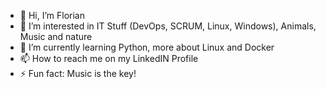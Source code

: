 - 👋 Hi, I’m Florian
- 👀 I’m interested in IT Stuff (DevOps, SCRUM, Linux, Windows), Animals, Music and nature
- 🌱 I’m currently learning Python, more about Linux and Docker
- 📫 How to reach me on my LinkedIN Profile
- ⚡ Fun fact: Music is the key!

<!---
Florian-B3/Florian-B3 is a ✨ special ✨ repository because its `README.md` (this file) appears on your GitHub profile.
You can click the Preview link to take a look at your changes.
--->

